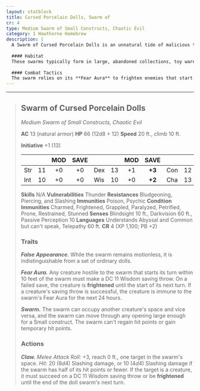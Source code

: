 ```yaml
---
layout: statblock
title: Cursed Porcelain Dolls, Swarm of
cr: 4
type: Medium Swarm of Small Constructs, Chaotic Evil
category: 1 Hawthorne Homebrew
description: |
  A Swarm of Cursed Porcelain Dolls is an unnatural tide of malicious toys, animated by a collective, hateful consciousness. They scuttle and clatter across the ground, a terrifying force that seeks to overwhelm and paralyze victims with sheer terror.
  
  #### Habitat
  These swarms typically form in large, abandoned collections, toy warehouses, or the haunted nurseries of powerful necromancers or fiends. They are often encountered when a single doll's malignant power draws others to it.
  
  #### Combat Tactics
  The swarm relies on its **Fear Aura** to frighten enemies that start too close, and its **Swarm** trait allows it to attack targets even when occupying their space. Its single **Claw** attack hits for a large amount of slashing damage, and even at half health, the strike is potent and carries the risk of frightening the target. It is, however, extremely vulnerable to **thunder** damage, which can shatter its components.
---
```


___
> ## Swarm of Cursed Porcelain Dolls
> *Medium Swarm of Small Constructs, Chaotic Evil*
> 
> **AC** 13 (natural armor) **HP** 66 (12d8 + 12) **Speed** 20 ft., climb 10 ft.
> 
> **Initiative** +1 (13)
>
> | | | MOD | SAVE | | | MOD | SAVE | | | MOD | SAVE |
> |:--|:-:|:----:|:----:|:--|:-:|:----:|:----:|:--|:-:|:----:|:----:|
> |Str| 11| +0 | +0 |Dex| 13| +1 | **+3** |Con| 12| +1 | +1 |
> |Int| 10| +0 | +0 |Wis| 10| +0 | **+2** |Cha| 13| +1 | **+3** |
>
> **Skills** N/A
> **Vulnerabilities** Thunder
> **Resistances** Bludgeoning, Piercing, and Slashing
> **Immunities** Poison, Psychic
> **Condition Immunities** Charmed, Frightened, Grappled, Paralyzed, Petrified, Prone, Restrained, Stunned
> **Senses** Blindsight 10 ft., Darkvision 60 ft., Passive Perception 10
> **Languages** Understands Abyssal and Common but can't speak, Telepathy 60 ft.
> **CR** 4 (XP 1,100; PB +2)
>
> ### Traits
>
> ***False Appearance.*** While the swarm remains motionless, it is indistinguishable from a set of ordinary dolls.
>
> ***Fear Aura.*** Any creature hostile to the swarm that starts its turn within 10 feet of the swarm must make a DC 11 Wisdom saving throw. On a failed save, the creature is **frightened** until the start of its next turn. If a creature's saving throw is successful, the creature is immune to the swarm's Fear Aura for the next 24 hours.
>
> ***Swarm.*** The swarm can occupy another creature's space and vice versa, and the swarm can move through any opening large enough for a Small construct. The swarm can't regain hit points or gain temporary hit points.
>
> ### Actions
>
> ***Claw.*** *Melee Attack Roll:* +3, reach 0 ft., one target in the swarm's space. *Hit:* 20 ($8d4$) Slashing damage, or 10 ($4d4$) Slashing damage if the swarm has half of its hit points or fewer. If the target is a creature, it must succeed on a DC 11 Wisdom saving throw or be **frightened** until the end of the doll swarm's next turn.